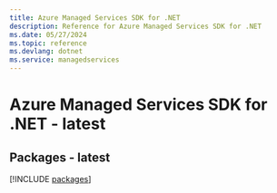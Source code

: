 ```yaml
---
title: Azure Managed Services SDK for .NET
description: Reference for Azure Managed Services SDK for .NET
ms.date: 05/27/2024
ms.topic: reference
ms.devlang: dotnet
ms.service: managedservices
---
```

# Azure Managed Services SDK for .NET - latest
## Packages - latest
[!INCLUDE [packages](managed-services-index.md)]
